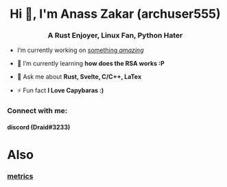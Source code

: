 <h1 align="center">Hi 👋, I'm Anass Zakar (archuser555)</h1>
<h3 align="center">A Rust Enjoyer, Linux Fan, Python Hater</h3>

- I’m currently working on [something *amazing*](https://en.wikipedia.org/wiki/Kasparov's_Immortal)

- 🌱 I’m currently learning **how does the RSA works :P**

- 💬 Ask me about **Rust, Svelte, C/C++, LaTex**

- ⚡ Fun fact **I Love Capybaras :)**

<h3 align="left">Connect with me:</h3>
<p align="left">
  <h4>discord (Draid#3233)</h4>
</p>
<h1>Also</h1>
<h3><a href="https://metrics.lecoq.io/about/archuser555">metrics</a></h3>
